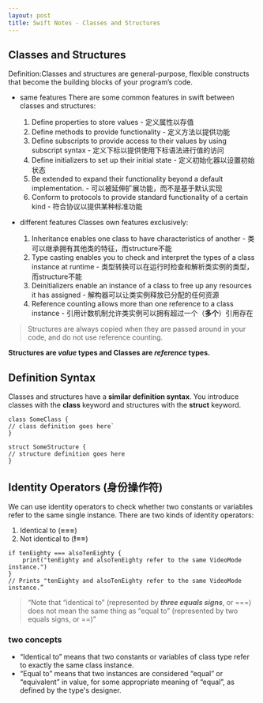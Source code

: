 ```yaml
---
layout: post
title: Swift Notes - Classes and Structures
---
```


##  Classes and Structures
Definition:Classes and structures are general-purpose, flexible constructs that become the building blocks of your program’s code.

- same features
	There are some common features in swift  between classes and structures:
	1. Define properties to store values  - 定义属性以存值
	2. Define methods to provide functionality - 定义方法以提供功能
	3. Define subscripts to provide access to their values by using subscript syntax - 定义下标以提供使用下标语法进行值的访问
	4. Define initializers to set up their initial state - 定义初始化器以设置初始状态
	5. Be extended to expand their functionality beyond a default implementation. - 可以被延伸扩展功能，而不是基于默认实现
	6. Conform to protocols to provide standard functionality of a certain kind - 符合协议以提供某种标准功能

- different features
	Classes own features exclusively:
	1.  Inheritance enables one class to have characteristics of another - 类可以继承拥有其他类的特征，而structure不能
	2. Type casting enables you to check and interpret the types of a class instance at runtime - 类型转换可以在运行时检查和解析类实例的类型，而structure不能
	3. Deinitializers enable an instance of a class to free up any resources it has assigned - 解构器可以让类实例释放已分配的任何资源
	4. Reference counting allows more than one reference to a class instance - 引用计数机制允许类实例可以拥有超过一个（**多个**）引用存在

> Structures are always copied when they are passed around in your code, and do not use reference counting.

**Structures are *value* types and Classes are *reference* types.**

## Definition Syntax 
Classes and structures have a **similar definition syntax**. You introduce classes with the **class** keyword and structures with the **struct** keyword. 

```
class SomeClass {
// class definition goes here`
}

struct SomeStructure {
// structure definition goes here
}
```

## Identity Operators (身份操作符)
We can use identity operators to check whether two constants or variables refer to the same single instance. There are two kinds of identity operators:
1. Identical to (**===**) 
2. Not identical to (**!==**)


```
if tenEighty === alsoTenEighty {
    print("tenEighty and alsoTenEighty refer to the same VideoMode instance.")
}
// Prints "tenEighty and alsoTenEighty refer to the same VideoMode instance.”

```

> “Note that “identical to” (represented by ***three equals signs***, or ===) does not mean the same thing as “equal to” (represented by two equals signs, or ==)”

### two concepts
- “Identical to” means that two constants or variables of class type refer to exactly the same class instance.
- “Equal to” means that two instances are considered “equal” or “equivalent” in value, for some appropriate meaning of “equal”, as defined by the type's designer.

